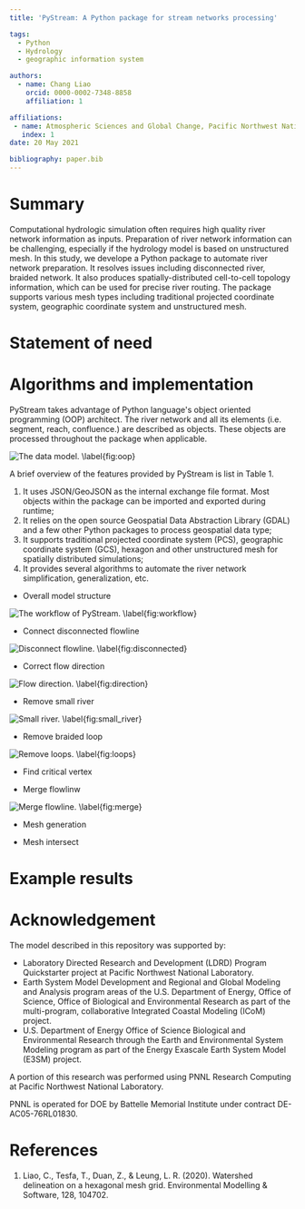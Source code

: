```yaml
---
title: 'PyStream: A Python package for stream networks processing'

tags:
  - Python
  - Hydrology
  - geographic information system

authors:
  - name: Chang Liao
    orcid: 0000-0002-7348-8858    
    affiliation: 1

affiliations:
 - name: Atmospheric Sciences and Global Change, Pacific Northwest National Laboratory, Richland, WA, USA
   index: 1 
date: 20 May 2021

bibliography: paper.bib
---
```


# Summary

Computational hydrologic simulation often requires high quality river network information as inputs. Preparation of river network information can be challenging, especially if the hydrology model is based on unstructured mesh. In this study, we develope a Python package to automate river network preparation. It resolves issues including disconnected river, braided network. It also produces spatially-distributed cell-to-cell topology information, which can be used for precise river routing. The package supports various mesh types including traditional projected coordinate system, geographic coordinate system and unstructured mesh.

# Statement of need






# Algorithms and implementation

PyStream takes advantage of Python language's object oriented programming (OOP) architect. The river network and all its elements (i.e. segment, reach, confluence.) are described as objects. These objects are processed throughout the package when applicable. 

![The data model. \label{fig:oop}](https://github.com/changliao1025/pystream/blob/main/pystream/figure/data_mode.png?raw=true)


A brief overview of the features provided by PyStream is list in Table 1.
1. It uses JSON/GeoJSON as the internal exchange file format. Most objects within the package can be imported and exported during runtime;
2. It relies on the open source Geospatial Data Abstraction Library (GDAL) and a few other Python packages to process geospatial data type;
3. It supports traditional projected coordinate system (PCS), geographic coordinate system (GCS), hexagon and other unstructured mesh for spatially distributed simulations;
4. It provides several algorithms to automate the river network simplification, generalization, etc.

* Overall model structure

![The workflow of PyStream. \label{fig:workflow}](https://github.com/changliao1025/pystream/blob/main/pystream/figure/workflow.png?raw=true)

* Connect disconnected flowline

![Disconnect flowline. \label{fig:disconnected}](https://github.com/changliao1025/pystream/blob/main/pystream/figure/disconnect_flowline.png?raw=true)

* Correct flow direction

![Flow direction. \label{fig:direction}](https://github.com/changliao1025/pystream/blob/main/pystream/figure/flow_direction.png?raw=true)

* Remove small river

![Small river. \label{fig:small_river}](https://github.com/changliao1025/pystream/blob/main/pystream/figure/small_river.png?raw=true)

* Remove braided loop

![Remove loops. \label{fig:loops}](https://github.com/changliao1025/pystream/blob/main/pystream/figure/remove_loop.png?raw=true)

* Find critical vertex

* Merge flowlinw

![Merge flowline. \label{fig:merge}](https://github.com/changliao1025/pystream/blob/main/pystream/figure/merge_flowline.png?raw=true)

* Mesh generation

* Mesh intersect

# Example results



# Acknowledgement

The model described in this repository was supported by:

* Laboratory Directed Research and Development (LDRD) Program Quickstarter project at Pacific Northwest National Laboratory. 
* Earth System Model Development and Regional and Global Modeling and Analysis program areas of the U.S. Department of Energy, Office of Science, Office of Biological and Environmental Research as part of the multi-program, collaborative Integrated Coastal Modeling (ICoM) project.
* U.S. Department of Energy Office of Science Biological and Environmental Research through the Earth and Environmental System Modeling program as part of the Energy Exascale Earth System Model (E3SM) project. 

A portion of this research was performed using PNNL Research Computing at Pacific Northwest National Laboratory. 

PNNL is operated for DOE by Battelle Memorial Institute under contract DE-AC05-76RL01830.

# References

1. Liao, C., Tesfa, T., Duan, Z., & Leung, L. R. (2020). Watershed delineation on a hexagonal mesh grid. Environmental Modelling & Software, 128, 104702.
